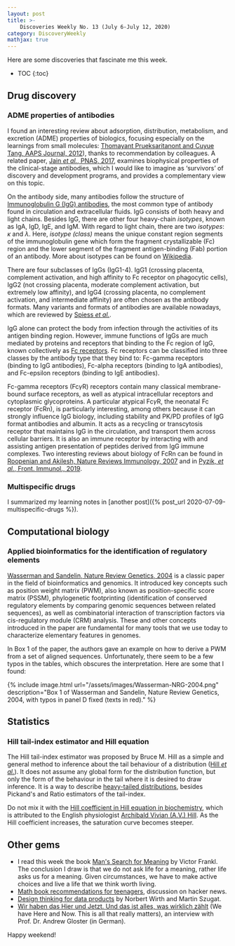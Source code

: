 ```yaml
---
layout: post
title: >-
    Discoveries Weekly No. 13 (July 6-July 12, 2020)
category: DiscoveryWeekly
mathjax: true
---
```


Here are some discoveries that fascinate me this week.

* TOC
{:toc}

## Drug discovery

### ADME properties of antibodies

I found an interesting review about adsorption, distribution, metabolism, and
excretion (ADME) properties of biologics, focusing especially on the learnings
from small molecules: [Thomayant Prueksaritanont and Cuyue Tang, AAPS Journal,
2012](https://www.ncbi.nlm.nih.gov/pmc/articles/PMC3385832/)), thanks to
recommendation by colleagues. A related paper, [Jain *et al.*, PNAS,
2017](https://www.pnas.org/content/114/5/944), examines biophysical properties
of the clinical-stage antibodies, which I would like to imagine as
&lsquo;survivors&rsquo; of discovery and development programs, and provides a
complementary view on this topic.

On the antibody side, many antibodies follow the structure of [Immunoglobulin G
(IgG) antibodies](https://en.wikipedia.org/wiki/Immunoglobulin_G), the most
common type of antibody found in circulation and extracellular fluids. IgG
consists of both heavy and light chains. Besides IgG, there are other four
heavy-chain *isotypes*, known as IgA, IgD, IgE, and IgM. With regard to light
chain, there are two *isotypes*: $\kappa$ and $\lambda$. Here, *isotype (class)*
means the unique constant region segments of the immunoglobulin gene which form
the fragment crystallizable (Fc) region and the lower segment of the fragment
antigen-binding (Fab) portion of an antibody. More about isotypes can be found
on [Wikipedia](https://en.wikipedia.org/wiki/Isotype_(immunology)).

There are four subclasses of IgGs (IgG1-4). IgG1 (crossing placenta, complement
activation, and high affinity to Fc receptor on phagocytic cells), IgG2 (not
crossing placenta, moderate complement activation, but extremely low affinity),
and IgG4 (crossing placenta, no complement activation, and intermediate
affinity) are often chosen as the antibody formats. Many variants and formats of
antibodies are available nowadays, which are reviewed by [Spiess *et
al.*](https://www.sciencedirect.com/science/article/pii/S016158901500005X#!).

IgG alone can protect the body from infection through the activities of its
antigen binding region. However, immune functions of IgGs are much mediated by
proteins and receptors that binding to the Fc region of IgG, known collectively
as [Fc receptors](https://en.wikipedia.org/wiki/Fc_receptor). Fc receptors can
be classified into three classes by the antibody type that they bind to:
Fc-gamma receptors (binding to IgG antibodies), Fc-alpha receptors (binding to
IgA antibodies), and Fc-epsilon receptors (binding to IgE antibodies).

Fc-gamma receptors (Fc$\gamma$R) receptors contain many classical membrane-bound
surface receptors, as well as atypical intracellular receptors and cytoplasmic
glycoproteins. A particular atypical Fc$\gamma$R, the neonatal Fc receptor
(FcRn), is particularly interesting, among others because it can strongly
influence IgG biology, including stability and PK/PD profiles of IgG format
antibodies and albumin. It acts as a recycling or transcytosis receptor that
maintains IgG in the circulation, and transport them across cellular barriers.
It is also an immune receptor by interacting with and assisting antigen
presentation of peptides derived from IgG immune complexes. Two interesting
reviews about biology of FcRn can be found in [Roopenian and Akilesh, Nature
Reviews Immunology, 2007](https://www.nature.com/articles/nri2155) and in
[Pyzik, *et al.*, Front. Immunol.,
2019](https://www.frontiersin.org/articles/10.3389/fimmu.2019.01540/full).

### Multispecific drugs

I summarized my learning notes in [another post]({% post_url
2020-07-09-multispecific-drugs %}).

## Computational biology

### Applied bioinformatics for the identification of regulatory elements

[Wasserman and Sandelin, Nature Review Genetics,
2004](https://www.nature.com/articles/nrg1315) is a classic paper in the field
of bioinformatics and genomics. It introduced key concepts such as position
weight matrix (PWM), also known as position-specific score matrix (PSSM),
phylogenetic footprinting (identification of conserved regulatory elements by
comparing genomic sequences between related sequences), as well as combinatorial
interaction of transcription factors via cis-regulatory module (CRM) analysis.
These and other concepts introduced in the paper are fundamental for many tools
that we use today to characterize elementary features in genomes.

In Box 1 of the paper, the authors gave an example on how to derive a PWM from a
set of aligned sequences. Unfortunately, there seem to be a few typos in the
tables, which obscures the interpretation. Here are some that I found:

{% include image.html
url="/assets/images/Wasserman-NRG-2004.png"
description="Box 1 of Wasserman and Sandelin, Nature Review Genetics, 2004, with
typos in panel D fixed (texts in red)."
%}

## Statistics

### Hill tail-index estimator and Hill equation

The Hill tail-index estimator was proposed by Bruce M. Hill as a simple and
general method to inference about the tail behaviour of a distribution ([Hill
*et al.*](https://projecteuclid.org/euclid.aos/1176343247)). It does not assume
any global form for the distribution function, but only the form of the behaviour
in the tail where it is desired to draw inference. It is a way to describe
[heavy-tailed
distributions](https://en.wikipedia.org/wiki/Heavy-tailed_distribution#Hill's_tail-index_estimator),
besides Pickand's and Ratio estimators of the tail-index.

Do not mix it with the [Hill coefficient in Hill equation in
biochemistry](https://en.wikipedia.org/wiki/Hill_equation_(biochemistry)), which
is attributed to the English physiologist [Archibald Vivian (A.V.)
Hill](https://en.wikipedia.org/wiki/Archibald_Hill). As the Hill coefficient
increases, the saturation curve becomes steeper.

## Other gems

* I read this week the book [Man's Search for
    Meaning](https://www.goodreads.com/book/show/4069.Man_s_Search_for_Meaning)
    by Victor Frankl. The conclusion I draw is that we do not ask life for a
    meaning, rather life asks us for a meaning. Given circumstances, we have to
    make active choices and live a life that we think worth living.
* [Math book recommendations for
    teenagers](https://news.ycombinator.com/item?id=23711942), discussion on
    hacker news.
* [Design thinking for data
    products](https://www.researchworld.com/design-thinking-for-data-products-part-1-of-3/)
    by Norbert Wirth and Martin Szugat.
* [Wir haben das Hier und Jetzt. Und das ist alles, was wirklich
    zählt](https://www.unibas.ch/de/Aktuell/News/Uni-Research/Wir-haben-das-Hier-und-Jetzt.-Und-das-ist-alles-was-wirklich-zaehlt.html)
    (We have Here and Now. This is all that really matters), an interview with
    Prof. Dr. Andrew Gloster (in German).

Happy weekend!
